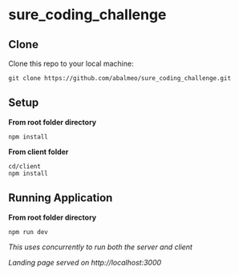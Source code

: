 # sure_coding_challenge

## Clone
Clone this repo to your local machine: 
```
git clone https://github.com/abalmeo/sure_coding_challenge.git
```


## Setup

**From root folder directory**
```
npm install
```

**From client folder**
```
cd/client 
npm install
```


## Running Application

**From root folder directory**
```
npm run dev
```
*This uses concurrently to run both the server and client*

*Landing page served on http://localhost:3000*
